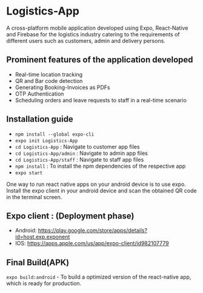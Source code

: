 # Logistics-App
A cross-platform mobile application developed using Expo, React-Native and Firebase for the logistics industry catering to the requirements of different users such as customers, admin and delivery persons.

## Prominent features of the application developed
- Real-time location tracking
- QR and Bar code detection
- Generating Booking-Invoices as PDFs
- OTP Authentication
- Scheduling orders and leave requests to staff in a real-time scenario

## Installation guide

- `npm install --global expo-cli`
- `expo init Logistics-App`
- `cd Logistics-App` : Navigate to customer app files<br/>
- `cd Logistics-App/admin` : Navigate to admin app files<br/>
- `cd Logistics-App/staff` : Navigate to staff app files<br/>	
- `npm install` : To install the npm dependencies of the respective app
- `expo start`

One way to run react native apps on your android device is to use expo. <br/>
Install the expo client in your android device and scan the obtained QR code in the terminal screen.

## Expo client : (Deployment phase)

- Android: https://play.google.com/store/apps/details?id=host.exp.exponent 
- IOS: https://apps.apple.com/us/app/expo-client/id982107779 

## Final Build(APK)

`expo build:android` - To build a optimized version of the react-native app, which is ready for production.

